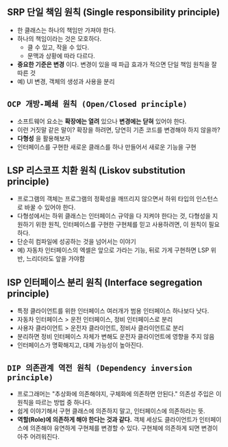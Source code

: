 ## SRP 단일 책임 원칙 (Single responsibility principle)
- 한 클래스는 하나의 책임만 가져야 한다.
- 하나의 책임이라는 것은 모호하다. 
  - 클 수 있고, 작을 수 있다.
  - 문맥과 상황에 따라 다르다.
- __중요한 기준은 변경__ 이다. 변경이 있을 때 파급 효과가 적으면 단일 책임 원칙을 잘 따른 것
- 예) UI 변경, 객체의 생성과 사용을 분리    
## ```OCP 개방-폐쇄 원칙 (Open/Closed principle)``` 
- 소프트웨어 요소는 __확장에는 열려__ 있으나 __변경에는 닫혀__ 있어야 한다.
- 이런 거짓말 같은 말이? 확장을 하려면, 당연히 기존 코드를 변경해야 하지 않을까?
- __다형성__ 을 활용해보자
- 인터페이스를 구현한 새로운 클래스를 하나 만들어서 새로운 기능을 구현  
## LSP 리스코프 치환 원칙 (Liskov substitution principle)  
- 프로그램의 객체는 프로그램의 정확성을 깨뜨리지 않으면서 하위 타입의 인스턴스로 바꿀 수 있어야 한다.
- 다형성에서는 하위 클래스는 인터페이스 규약을 다 지켜야 한다는 것, 다형성을 지원하기 위한 원칙, 인터페이스를 구현한 구현체를 믿고 사용하려면, 이 원칙이 필요하다.
- 단순히 컴파일에 성공하는 것을 넘어서는 이야기
- 예) 자동차 인터페이스의 엑셀은 앞으로 가라는 기능, 뒤로 가게 구현하면 LSP 위반, 느리더라도 앞을 가야함  
## ISP 인터페이스 분리 원칙 (Interface segregation principle)  
- 특정 클라이언트를 위한 인터페이스 여러개가 범용 인터페이스 하나보다 낫다.
- 자동차 인터페이스 > 운전 인터페이스, 정비 인터페이스로 분리
- 사용자 클라이언트 > 운전자 클라이언트, 정비사 클라이언트로 분리
- 분리하면 정비 인터페이스 자체가 변해도 운전자 클라이언트에 영향을 주지 않음
- 인터페이스가 명확해지고, 대체 가능성이 높아진다.  
## ```DIP 의존관계 역전 원칙 (Dependency inversion principle)```  
- 프로그래머는 "추상화에 의존해야지, 구체화에 의존하면 안된다." 의존성 주입은 이 원칙을 따르는 방법 중 하나다.
- 쉽게 이야기해서 구현 클래스에 의존하지 말고, 인터페이스에 의존하라는 뜻.
- __역할(Role)에 의존하게 해야 한다는 것과 같다.__ 객체 세상도 클라이언트가 인터페이스에 의존해야 유연하게 구현체를 변경할 수 있다. 구현체에 의존하게 되면 변경이 아주 어려워진다.
